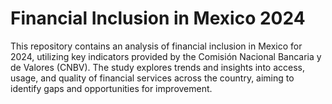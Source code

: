 # Financial Inclusion in Mexico 2024

This repository contains an analysis of financial inclusion in Mexico for 2024, utilizing key indicators provided by the Comisión Nacional Bancaria y de Valores (CNBV). The study explores trends and insights into access, usage, and quality of financial services across the country, aiming to identify gaps and opportunities for improvement.
